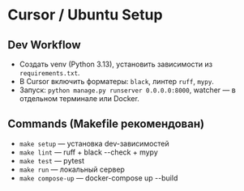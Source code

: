 # Cursor / Ubuntu Setup

## Dev Workflow
- Создать venv (Python 3.13), установить зависимости из `requirements.txt`.
- В Cursor включить форматеры: `black`, линтер `ruff`, `mypy`.
- Запуск: `python manage.py runserver 0.0.0.0:8000`, watcher — в отдельном терминале или Docker.

## Commands (Makefile рекомендован)
- `make setup` — установка dev-зависимостей
- `make lint` — ruff + black --check + mypy
- `make test` — pytest
- `make run` — локальный сервер
- `make compose-up` — docker-compose up --build
